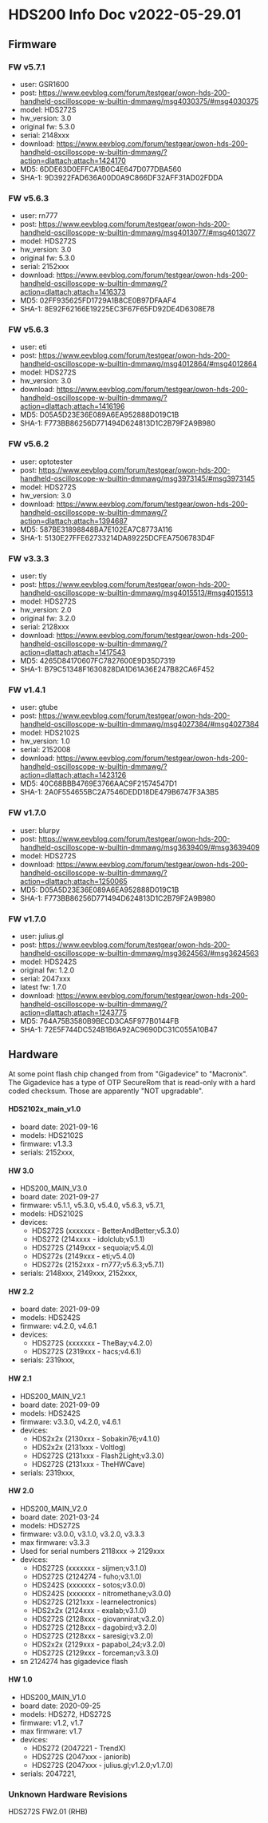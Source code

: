 # HDS200 Info Doc v2022-05-29.01

## Firmware

### FW v5.7.1
- user:            GSR1600  
- post:            https://www.eevblog.com/forum/testgear/owon-hds-200-handheld-oscilloscope-w-builtin-dmmawg/msg4030375/#msg4030375
- model:           HDS272S
- hw_version:      3.0
- original fw:     5.3.0
- serial:          2148xxx
- download:        https://www.eevblog.com/forum/testgear/owon-hds-200-handheld-oscilloscope-w-builtin-dmmawg/?action=dlattach;attach=1424170
- MD5:             6DDE63D0EFFCA1B0C4E647D077DBA560
- SHA-1:           9D3922FAD636A00D0A9C866DF32AFF31AD02FDDA


### FW v5.6.3
- user:            rn777
- post:            https://www.eevblog.com/forum/testgear/owon-hds-200-handheld-oscilloscope-w-builtin-dmmawg/msg4013077/#msg4013077
- model:           HDS272S
- hw_version:      3.0
- original fw:     5.3.0
- serial:          2152xxx
- download:        https://www.eevblog.com/forum/testgear/owon-hds-200-handheld-oscilloscope-w-builtin-dmmawg/?action=dlattach;attach=1416373
- MD5:             02FF935625FD1729A1B8CE0B97DFAAF4
- SHA-1:           8E92F62166E19225EC3F67F65FD92DE4D6308E78


### FW v5.6.3
- user:            eti
- post:            https://www.eevblog.com/forum/testgear/owon-hds-200-handheld-oscilloscope-w-builtin-dmmawg/msg4012864/#msg4012864
- model:           HDS272S
- hw_version:      3.0
- download:        https://www.eevblog.com/forum/testgear/owon-hds-200-handheld-oscilloscope-w-builtin-dmmawg/?action=dlattach;attach=1416196
- MD5:             D05A5D23E36E089A6EA952888D019C1B
- SHA-1:           F773BB86256D771494D624813D1C2B79F2A9B980


### FW v5.6.2
- user:            optotester
- post:            https://www.eevblog.com/forum/testgear/owon-hds-200-handheld-oscilloscope-w-builtin-dmmawg/msg3973145/#msg3973145
- model:           HDS272S
- hw_version:      3.0
- download:        https://www.eevblog.com/forum/testgear/owon-hds-200-handheld-oscilloscope-w-builtin-dmmawg/?action=dlattach;attach=1394687
- MD5:             587BE31898848BA7E102EA7C8773A116
- SHA-1:           5130E27FFE62733214DA89225DCFEA7506783D4F


### FW v3.3.3
- user:            tly
- post:            https://www.eevblog.com/forum/testgear/owon-hds-200-handheld-oscilloscope-w-builtin-dmmawg/msg4015513/#msg4015513
- model:           HDS272S
- hw_version:      2.0
- original fw:     3.2.0
- serial:          2128xxx
- download:        https://www.eevblog.com/forum/testgear/owon-hds-200-handheld-oscilloscope-w-builtin-dmmawg/?action=dlattach;attach=1417543
- MD5:             4265D84170607FC7827600E9D35D7319
- SHA-1:           B79C51348F1630828DA1D61A36E247B82CA6F452


### FW v1.4.1
- user:            gtube
- post:            https://www.eevblog.com/forum/testgear/owon-hds-200-handheld-oscilloscope-w-builtin-dmmawg/msg4027384/#msg4027384
- model:           HDS2102S
- hw_version:      1.0
- serial:          2152008
- download:        https://www.eevblog.com/forum/testgear/owon-hds-200-handheld-oscilloscope-w-builtin-dmmawg/?action=dlattach;attach=1423126
- MD5:             40C68BBB4769E3766AAC9F21574547D1
- SHA-1:           2A0F554655BC2A7546DEDD18DE479B6747F3A3B5


### FW v1.7.0
- user:            blurpy
- post:            https://www.eevblog.com/forum/testgear/owon-hds-200-handheld-oscilloscope-w-builtin-dmmawg/msg3639409/#msg3639409
- model:           HDS272S
- download:        https://www.eevblog.com/forum/testgear/owon-hds-200-handheld-oscilloscope-w-builtin-dmmawg/?action=dlattach;attach=1250065
- MD5:             D05A5D23E36E089A6EA952888D019C1B
- SHA-1:           F773BB86256D771494D624813D1C2B79F2A9B980



### FW v1.7.0
- user:            julius.gl
- post:            https://www.eevblog.com/forum/testgear/owon-hds-200-handheld-oscilloscope-w-builtin-dmmawg/msg3624563/#msg3624563
- model:           HDS242S
- original fw:     1.2.0
- serial:          2047xxx
- latest fw:       1.7.0
- download:        https://www.eevblog.com/forum/testgear/owon-hds-200-handheld-oscilloscope-w-builtin-dmmawg/?action=dlattach;attach=1243775
- MD5:             764A75B3580B9BECD3CA5F977B0144FB
- SHA-1:           72E5F744DC524B1B6A92AC9690DC31C055A10B47


## Hardware

At some point flash chip changed from from "Gigadevice" to "Macronix".  The Gigadevice has a type of OTP SecureRom that
is read-only with a hard coded checksum. Those are apparently "NOT upgradable".

#### HDS2102x_main_v1.0
- board date: 2021-09-16
- models: HDS2102S
- firmware: v1.3.3
- serials: 2152xxx,

#### HW 3.0
- HDS200_MAIN_V3.0
- board date: 2021-09-27
- firmware: v5.1.1, v5.3.0, v5.4.0, v5.6.3, v5.7.1,
- models: HDS2102S
- devices:
  - HDS272S (xxxxxxx - BetterAndBetter;v5.3.0)
  - HDS272 (214xxxx - idolclub;v5.1.1)
  - HDS272S (2149xxx - sequoia;v5.4.0)
  - HDS272s (2149xxx - eti;v5.4.0)
  - HDS272s (2152xxx - rn777;v5.6.3;v5.7.1)
- serials: 2148xxx, 2149xxx, 2152xxx,

#### HW 2.2
- board date: 2021-09-09
- models: HDS242S
- firmware: v4.2.0, v4.6.1
- devices:
  - HDS272S (xxxxxxx - TheBay;v4.2.0)
  - HDS272S (2319xxx - hacs;v4.6.1)
- serials: 2319xxx,

#### HW 2.1
- HDS200_MAIN_V2.1
- board date: 2021-09-09
- models: HDS242S
- firmware: v3.3.0, v4.2.0, v4.6.1
- devices:
  - HDS2x2x (2130xxx - Sobakin76;v4.1.0)
  - HDS2x2x (2131xxx - Voltlog)
  - HDS272S (2131xxx - Flash2Light;v3.3.0)
  - HDS272S (2131xxx - TheHWCave)
- serials: 2319xxx,

#### HW 2.0
- HDS200_MAIN_V2.0
- board date: 2021-03-24
- models: HDS272S
- firmware: v3.0.0, v3.1.0, v3.2.0, v3.3.3
- max firmware: v3.3.3
- Used for serial numbers 2118xxx -> 2129xxx
- devices:
  - HDS272S (xxxxxxx - sijmen;v3.1.0)
  - HDS272S (2124274 - fuho;v3.1.0)
  - HDS242S (xxxxxxx - sotos;v3.0.0)
  - HDS242S (xxxxxxx - nitromethane;v3.0.0)
  - HDS272S (2121xxx - learnelectronics)
  - HDS2x2x (2124xxx - exalab;v3.1.0)
  - HDS272S (2128xxx - giovannirat;v3.2.0)
  - HDS272S (2128xxx - dagobird;v3.2.0)
  - HDS272S (2128xxx - saresigi;v3.2.0)
  - HDS2x2x (2129xxx - papabol_24;v3.2.0)
  - HDS272S (2129xxx - forceman;v3.3.0)
- sn 2124274 has gigadevice flash

#### HW 1.0
- HDS200_MAIN_V1.0
- board date: 2020-09-25
- models: HDS272, HDS272S
- firmware: v1.2, v1.7
- max firmware: v1.7
- devices:
  - HDS272 (2047221 - TrendX)
  - HDS272S (2047xxx - janiorib)
  - HDS272S (2047xxx - julius.gl;v1.2.0;v1.7.0)
- serials: 2047221,


### Unknown Hardware Revisions
HDS272S FW2.01 (RHB)
